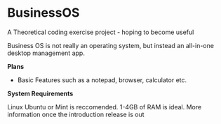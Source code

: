 # BusinessOS
A Theoretical coding exercise project - hoping to become useful

Business OS is not really an operating system, but instead an all-in-one desktop management app. 

**Plans**

- Basic Features such as a notepad, browser, calculator etc. 


**System Requirements**

Linux Ubuntu or Mint is reccomended. 
1-4GB of RAM is ideal. 
More information once the introduction release is out
